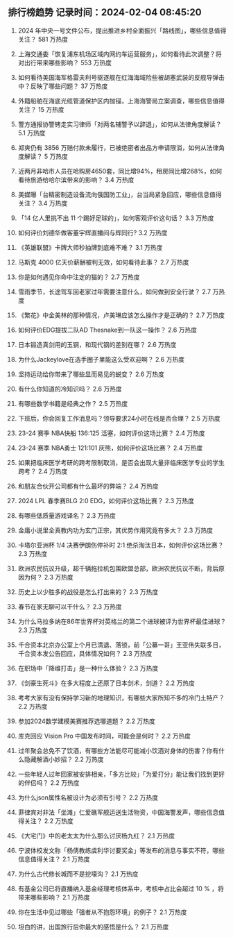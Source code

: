 
## 排行榜趋势 记录时间：2024-02-04 08:45:20
  
  1. 2024 年中央一号文件公布，提出推进乡村全面振兴「路线图」，哪些信息值得关注？ 581 万热度
    
  2. 上海交通委「恢复浦东机场区域内网约车运营服务」，如何看待此次调整？将对出行带来哪些影响？ 553 万热度
    
  3. 如何看待美国海军格雷夫利号驱逐舰在红海海域险些被胡塞武装的反舰导弹击中？反映了哪些问题？ 37 万热度
    
  4. 外籍船舶在海底光缆管道保护区内抛锚，上海海警局立案调查，哪些信息值得关注？ 15 万热度
    
  5. 警方通报协警铐走实习律师「对两名辅警予以辞退」，如何从法律角度解读？ 5.1 万热度
    
  6. 郑爽仍有 3856 万赔付款未履行，已被绝密者出品方申请限消，如何从法律角度解读？ 5 万热度
    
  7. 近两月非哈市人员在哈购房4650套，同比增94%，租房同比增268%，如何看待旅游给哈尔滨带来的影响？ 3.4 万热度
    
  8. 美媒曝「台精密制造设备流向俄国防工业」，台当局紧急回应，哪些信息值得关注？ 3.4 万热度
    
  9. 「14 亿人里挑不出 11 个踢好足球的」，如何客观评价这句话？ 3.3 万热度
    
  10. 如何评价刘德华做客董宇辉直播间与辉同行? 3.2 万热度
    
  11. 《英雄联盟》卡牌大师秒抽牌到底难不难？ 3.1 万热度
    
  12. 马斯克 4000 亿天价薪酬被判无效，如何看待此事？ 2.7 万热度
    
  13. 你是如何遇见你命中注定的猫的？ 2.7 万热度
    
  14. 雪雨季节，长途驾车回老家过年需要注意什么，如何做到安全行驶？ 2.7 万热度
    
  15. 《繁花》中金美林的那种情况，卢美琳应该怎么操作才是正确的？ 2.7 万热度
    
  16. 如何评价EDG提拔二队AD Thesnake到一队这一操作？ 2.6 万热度
    
  17. 日本锻造真剑用的玉钢，和现代钢的差别在哪？ 2.6 万热度
    
  18. 为什么Jackeylove在选手圈子里能这么受欢迎啊？ 2.6 万热度
    
  19. 坚持运动给你带来了哪些显而易见的蜕变？ 2.6 万热度
    
  20. 有什么你知道的冷知识吗？ 2.6 万热度
    
  21. 有哪些数学书籍是经典之作？ 2.5 万热度
    
  22. 下班后，你会回复工作消息吗？领导要求24小时在线是否合理？ 2.5 万热度
    
  23. 23-24 赛季 NBA快船 136:125 活塞，如何评价这场比赛？ 2.4 万热度
    
  24. 23-24 赛季 NBA勇士 121:101 灰熊，如何评价这场比赛？ 2.4 万热度
    
  25. 如果把临床医学考研的跨考限制取消，是否会出现大量非临床医学专业的学生跨考？ 2.4 万热度
    
  26. 和朋友合伙开公司都有什么最坏的弊端？ 2.4 万热度
    
  27. 2024 LPL 春季赛BLG 2:0 EDG，如何评价这场比赛？ 2.3 万热度
    
  28. 有哪些低质量游戏译名？ 2.3 万热度
    
  29. 金庸小说里全真教内功为玄门正宗，其优势作用究竟有多大？ 2.3 万热度
    
  30. 卡塔尔亚洲杯 1/4 决赛伊朗伤停补时 2:1 绝杀淘汰日本，如何评价这场比赛？ 2.3 万热度
    
  31. 欧洲农民抗议升级，超千辆拖拉机包围欧盟总部，欧洲农民抗议不断，背后原因为何？ 2.3 万热度
    
  32. 历史上以少胜多的战役是怎么打出来的？ 2.3 万热度
    
  33. 春节在家无聊可以干什么？ 2.3 万热度
    
  34. 为什么马拉多纳在86年世界杯对英格兰的第二个进球被评为世界杯最佳进球？ 2.3 万热度
    
  35. 千合资本北京办公室上个月已清退、落锁，前「公募一哥」王亚伟失联多日，千合资本发公告回应，具体情况如何？ 2.3 万热度
    
  36. 在职场中「降维打击」是一种什么体验？ 2.3 万热度
    
  37. 《剑豪生死斗》在多大程度上还原了日本剑术，剑道？ 2.2 万热度
    
  38. 考考大家有没有保持学习新的地理知识，有哪些大家所知不多的冷门土特产？ 2.2 万热度
    
  39. 参加2024数学建模美赛推荐选哪道题？ 2.2 万热度
    
  40. 库克回应 Vision Pro 中国发布时间，可能会是何时？ 2.2 万热度
    
  41. 过年聚会总免不了饮酒，有哪些方法能尽可能减小饮酒对身体的伤害？你有什么隐藏解酒小妙招？ 2.2 万热度
    
  42. 一些年轻人过年回家被安排相亲，「多方比较」「为爱打分」能让我们找到更好的伴侣吗？ 2.2 万热度
    
  43. 为什么json属性名被设计为必须有引号？ 2.2 万热度
    
  44. 菲律宾对非法「坐滩」仁爱礁军舰运送生活物资，中国海警发声，哪些信息值得关注？ 2.2 万热度
    
  45. 《大宅门》中的老太太为什么那么讨厌杨九红？ 2.1 万热度
    
  46. 宁波体校发文称「杨倩教练虞利华讨要奖金」等发布的消息与事实不符，哪些信息值得关注？ 2.1 万热度
    
  47. 为什么古代修长城而不是挖壕沟？ 2.1 万热度
    
  48. 有基金公司已将直播纳入基金经理考核体系中，考核中占比会超过 10 % ，将带来哪些影响？ 2.1 万热度
    
  49. 你在生活中见过哪些「强者从不抱怨环境」的例子？ 2.1 万热度
    
  50. 坦白的讲，出国旅行后你最大的感悟是什么？ 2.1 万热度
    